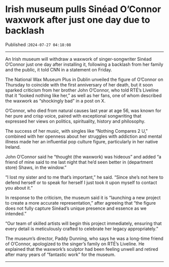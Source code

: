 # Irish museum pulls Sinéad O’Connor waxwork after just one day due to backlash

Published :`2024-07-27 04:18:08`

---

An Irish museum will withdraw a waxwork of singer-songwriter Sinéad O’Connor just one day after installing it, following a backlash from her family and the public, it told CNN in a statement on Friday.

The National Wax Museum Plus in Dublin unveiled the figure of O’Connor on Thursday to coincide with the first anniversary of her death, but it soon sparked criticism from her brother John O’Connor, who told RTÉ’s Liveline that it “looked nothing like her,” as well as her fans, one of whom described the waxwork as “shockingly bad” in a post on X.

O’Connor, who died from natural causes last year at age 56, was known for her pure and crisp voice, paired with exceptional songwriting that expressed her views on politics, spirituality, history and philosophy.

The success of her music, with singles like “Nothing Compares 2 U,” combined with her openness about her struggles with addiction and mental illness made her an influential pop culture figure, particularly in her native Ireland.

John O’Connor said he “thought (the waxwork) was hideous” and added “a friend of mine said to me last night that he’d seen better in (department store) Shaws, in the window.”

“I lost my sister and to me that’s important,” he said. “Since she’s not here to defend herself or to speak for herself I just took it upon myself to contact you about it.”

In response to the criticism, the museum said it is “launching a new project to create a more accurate representation,” after agreeing that “the figure does not fully capture Sinéad’s unique presence and essence as we intended.”

“Our team of skilled artists will begin this project immediately, ensuring that every detail is meticulously crafted to celebrate her legacy appropriately.”

The museum’s director, Paddy Dunning, who says he was a long-time friend of O’Connor, apologized to the singer’s family on RTÉ’s Liveline. He explained that the waxwork’s sculptor had been feeling unwell and retired after many years of “fantastic work” for the museum.

---

